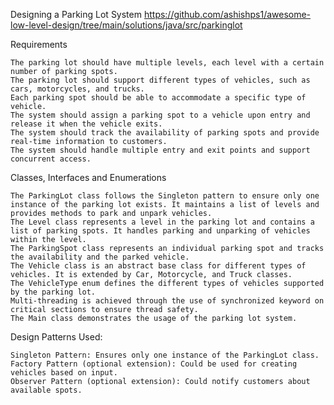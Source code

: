Designing a Parking Lot System
https://github.com/ashishps1/awesome-low-level-design/tree/main/solutions/java/src/parkinglot

Requirements

    The parking lot should have multiple levels, each level with a certain number of parking spots.
    The parking lot should support different types of vehicles, such as cars, motorcycles, and trucks.
    Each parking spot should be able to accommodate a specific type of vehicle.
    The system should assign a parking spot to a vehicle upon entry and release it when the vehicle exits.
    The system should track the availability of parking spots and provide real-time information to customers.
    The system should handle multiple entry and exit points and support concurrent access.

Classes, Interfaces and Enumerations

    The ParkingLot class follows the Singleton pattern to ensure only one instance of the parking lot exists. It maintains a list of levels and provides methods to park and unpark vehicles.
    The Level class represents a level in the parking lot and contains a list of parking spots. It handles parking and unparking of vehicles within the level.
    The ParkingSpot class represents an individual parking spot and tracks the availability and the parked vehicle.
    The Vehicle class is an abstract base class for different types of vehicles. It is extended by Car, Motorcycle, and Truck classes.
    The VehicleType enum defines the different types of vehicles supported by the parking lot.
    Multi-threading is achieved through the use of synchronized keyword on critical sections to ensure thread safety.
    The Main class demonstrates the usage of the parking lot system.

Design Patterns Used:

    Singleton Pattern: Ensures only one instance of the ParkingLot class.
    Factory Pattern (optional extension): Could be used for creating vehicles based on input.
    Observer Pattern (optional extension): Could notify customers about available spots.
